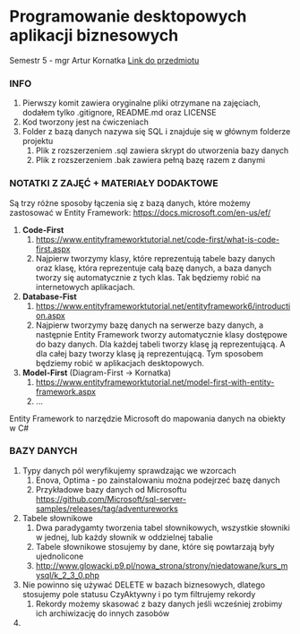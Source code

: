 ﻿# Programowanie desktopowych aplikacji biznesowych

Semestr 5 - mgr Artur Kornatka
[Link do przedmiotu](https://wsb-nlu.clouda.edu.pl/Kursy/ListaKursow?idPrzedmiotEdycja=58592)

### INFO

1. Pierwszy komit zawiera oryginalne pliki otrzymane na zajęciach, dodałem tylko .gitignore, README.md oraz LICENSE
1. Kod tworzony jest na ćwiczeniach
1. Folder z bazą danych nazywa się SQL i znajduje się w głównym folderze projektu
   1. Plik z rozszerzeniem .sql zawiera skrypt do utworzenia bazy danych
   1. Plik z rozszerzeniem .bak zawiera pełną bazę razem z danymi


### NOTATKI Z ZAJĘĆ + MATERIAŁY DODAKTOWE

Są trzy różne sposoby łączenia się z bazą danych, które możemy zastosować w Entity Framework:
https://docs.microsoft.com/en-us/ef/
1. **Code-First**
   1. https://www.entityframeworktutorial.net/code-first/what-is-code-first.aspx
   1. Najpierw tworzymy klasy, które reprezentują tabele bazy danych oraz klasę, która reprezentuje całą bazę danych, a baza danych tworzy się automatycznie z tych klas. Tak będziemy robić na internetowych aplikacjach.
2. **Database-Fist**
   1. https://www.entityframeworktutorial.net/entityframework6/introduction.aspx
   1. Najpierw tworzymy bazę danych na serwerze bazy danych, a następnie Entity Framework tworzy automatycznie klasy dostępowe do bazy danych. Dla każdej tabeli tworzy klasę ją reprezentującą. A dla całej bazy tworzy klasę ją reprezentującą. Tym sposobem będziemy robić w aplikacjach desktopowych.
3. **Model-First** (Diagram-First -> Kornatka)
   1. https://www.entityframeworktutorial.net/model-first-with-entity-framework.aspx
   1. ...

Entity Framework to narzędzie Microsoft do mapowania danych na obiekty w C#

### BAZY DANYCH

1. Typy danych pól weryfikujemy sprawdzając we wzorcach
   1. Enova, Optima - po zainstalowaniu można podejrzeć bazę danych
   1. Przykładowe bazy danych od Microsoftu https://github.com/Microsoft/sql-server-samples/releases/tag/adventureworks
1. Tabele słownikowe
   1. Dwa paradygamty tworzenia tabel słownikowych, wszystkie słowniki w jednej, lub każdy słownik w oddzielnej tabalie
   1. Tabele słownikowe stosujemy by dane, które się powtarzają były ujednolicone
   1. http://www.glowacki.p9.pl/nowa_strona/strony/niedatowane/kurs_mysql/k_2_3_0.php
1. Nie powinno się używać DELETE w bazach biznesowych, dlatego stosujemy pole statusu CzyAktywny i po tym filtrujemy rekordy
   1. Rekordy możemy skasować z bazy danych jeśli wcześniej zrobimy ich archiwizację do innych zasobów
1. 
